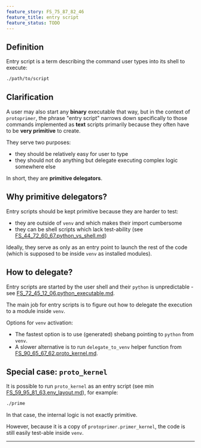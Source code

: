 ```yaml
---
feature_story: FS_75_87_82_46
feature_title: entry script
feature_status: TODO
---
```


## Definition

Entry script is a term describing the command user types into its shell to execute:

```sh
./path/to/script
```

## Clarification

A user may also start any **binary** executable that way, but in the context of `protoprimer`,
the phrase "entry script" narrows down specifically to those commands implemented as **text** scripts
primarily because they often have to be **very primitive** to create.

They serve two purposes:
*   they should be relatively easy for user to type
*   they should not do anything but delegate executing complex logic somewhere else

In short, they are **primitive delegators**.

## Why primitive delegators?

Entry scripts should be kept primitive because they are harder to test:
*   they are outside of `venv` and which makes their import cumbersome
*   they can be shell scripts which lack test-ability (see [FS_44_72_60_67.python_vs_shell.md][FS_44_72_60_67.python_vs_shell.md])

Ideally, they serve as only as an entry point to launch the rest of the code
(which is supposed to be inside `venv` as installed modules).

## How to delegate?

Entry scripts are started by the user shell and their `python` is unpredictable -
see [FS_72_45_12_06.python_executable.md][FS_72_45_12_06.python_executable.md].

The main job for entry scripts is to figure out how to delegate the execution to a module inside `venv`.

Options for `venv` activation:
*   The fastest option is to use (generated) shebang pointing to `python` from `venv`.
*   A slower alternative is to run `delegate_to_venv` helper function from [FS_90_65_67_62.proto_kernel.md].

## Special case: `proto_kernel`

It is possible to run `proto_kernel` as an entry script
(see min [FS_59_95_81_63.env_layout.md][FS_59_95_81_63.env_layout.md]), for example:

```sh
./prime
```

In that case, the internal logic is not exactly primitive.

However, because it is a copy of `protoprimer.primer_kernel`, the code is still easily test-able inside `venv`.

---

[shebang_wiki]: https://en.wikipedia.org/wiki/Shebang_(Unix)
[FS_44_72_60_67.python_vs_shell.md]: FS_44_72_60_67.python_vs_shell.md
[FS_90_65_67_62.proto_kernel.md]: FS_90_65_67_62.proto_kernel.md
[FS_59_95_81_63.env_layout.md]: FS_59_95_81_63.env_layout.md
[FS_72_45_12_06.python_executable.md]: FS_72_45_12_06.python_executable.md
